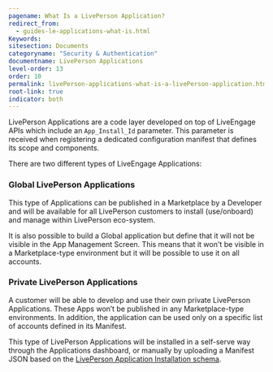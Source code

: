 ```yaml
---
pagename: What Is a LivePerson Application?
redirect_from:
  - guides-le-applications-what-is.html
Keywords:
sitesection: Documents
categoryname: "Security & Authentication"
documentname: LivePerson Applications
level-order: 13
order: 10
permalink: livePerson-applications-what-is-a-livePerson-application.html
root-link: true
indicator: both
---
```


LivePerson Applications are a code layer developed on top of LiveEngage APIs which include an `App_Install_Id` parameter. This parameter is received when registering a dedicated configuration manifest that defines its scope and components.

There are two different types of LiveEngage Applications:

### Global LivePerson Applications

This type of Applications can be published in a Marketplace by a Developer and will be available for all LivePerson customers to install (use/onboard) and manage within LivePerson eco-system.

It is also possible to build a Global application but define that it will not be visible in the App Management Screen. This means that it won't be visible in a Marketplace-type environment but it will be possible to use it on all accounts.

### Private LivePerson Applications

A customer will be able to develop and use their own private LivePerson Applications. These Apps won’t be published in any Marketplace-type environments. In addition, the application can be used only on a specific list of accounts defined in its Manifest.

This type of LivePerson Applications will be installed in a self-serve way through the Applications dashboard, or manually by uploading a Manifest JSON based on the [LivePerson Application Installation schema](guides-le-applications-installing.html).
